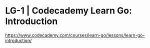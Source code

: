 # LG-1 | Codecademy Learn Go: Introduction

https://www.codecademy.com/courses/learn-go/lessons/learn-go-introduction/
